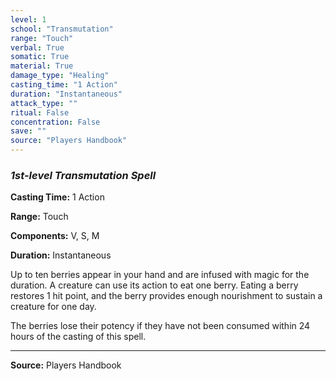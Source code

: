 ```yaml
---
level: 1
school: "Transmutation"
range: "Touch"
verbal: True
somatic: True
material: True
damage_type: "Healing"
casting_time: "1 Action"
duration: "Instantaneous"
attack_type: ""
ritual: False
concentration: False
save: ""
source: "Players Handbook"
---
```


### *1st-level Transmutation Spell*

**Casting Time:** 1 Action

**Range:** Touch

**Components:** V, S, M

**Duration:** Instantaneous

Up to ten berries appear in your hand and are infused with magic for the duration. A creature can use its action to eat one berry. Eating a berry restores 1 hit point, and the berry provides enough nourishment to sustain a creature for one day.
 
 The berries lose their potency if they have not been consumed within 24 hours of the casting of this spell.

---
**Source:** Players Handbook
